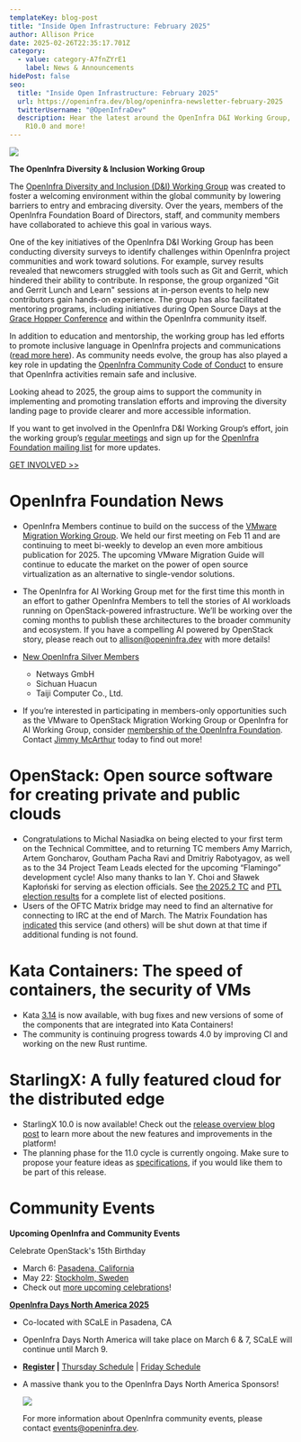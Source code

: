 ```yaml
---
templateKey: blog-post
title: "Inside Open Infrastructure: February 2025"
author: Allison Price
date: 2025-02-26T22:35:17.701Z
category:
  - value: category-A7fnZYrE1
    label: News & Announcements
hidePost: false
seo:
  title: "Inside Open Infrastructure: February 2025"
  url: https://openinfra.dev/blog/openinfra-newsletter-february-2025
  twitterUsername: "@OpenInfraDev"
  description: Hear the latest around the OpenInfra D&I Working Group, StarlingX
    R10.0 and more!
---
```

![](/img/graphics-for-su-1-.png)

**The OpenInfra Diversity & Inclusion Working Group**

The [OpenInfra Diversity and Inclusion (D&I) Working Group](https://openinfra.org/about/diversity) was created to foster a welcoming environment within the global community by lowering barriers to entry and embracing diversity. Over the years, members of the OpenInfra Foundation Board of Directors, staff, and community members have collaborated to achieve this goal in various ways.

One of the key initiatives of the OpenInfra D&I Working Group has been conducting diversity surveys to identify challenges within OpenInfra project communities and work toward solutions. For example, survey results revealed that newcomers struggled with tools such as Git and Gerrit, which hindered their ability to contribute. In response, the group organized "Git and Gerrit Lunch and Learn" sessions at in-person events to help new contributors gain hands-on experience. The group has also facilitated mentoring programs, including initiatives during Open Source Days at the [Grace Hopper Conference](https://ghc.anitab.org/ghc-25-announcement/?gad_source=1&gclid=CjwKCAiAlPu9BhAjEiwA5NDSA9uDKKDcmvD0qlb-32tjFboXEvMIaSQJq1I9CwRidx1trZUyVUn7nxoC0owQAvD_BwE) and within the OpenInfra community itself.

In addition to education and mentorship, the working group has led efforts to promote inclusive language in OpenInfra projects and communications ([read more here](https://wiki.openstack.org/wiki/Governance/Foundation/Inclusive_Language)). As community needs evolve, the group has also played a key role in updating the [OpenInfra Community Code of Conduct](https://openinfra.org/legal/code-of-conduct) to ensure that OpenInfra activities remain safe and inclusive.

Looking ahead to 2025, the group aims to support the community in implementing and promoting translation efforts and improving the diversity landing page to provide clearer and more accessible information.

If you want to get involved in the OpenInfra D&I Working Group‘s effort, join the working group’s [regular meetings](https://meetings.opendev.org/#Diversity_Working_Group_Meeting) and sign up for the [OpenInfra Foundation mailing list](https://lists.openinfra.dev/mailman3/lists/foundation.lists.openinfra.dev/) for more updates.

[GET INVOLVED >>](https://openinfra.org/about/diversity)

# OpenInfra Foundation News

* OpenInfra Members continue to build on the success of the [VMware Migration Working Group](https://www.openstack.org/vmware-migration-to-openstack). We held our first meeting on Feb 11 and are continuing to meet bi-weekly to develop an even more ambitious publication for 2025. The upcoming VMware Migration Guide will continue to educate the market on the power of open source virtualization as an alternative to single-vendor solutions.
* The OpenInfra for AI Working Group met for the first time this month in an effort to gather OpenInfra Members to tell the stories of AI workloads running on OpenStack-powered infrastructure. We’ll be working over the coming months to publish these architectures to the broader community and ecosystem. If you have a compelling AI powered by OpenStack story, please reach out to [allison@openinfra.dev](mailto:allison@openinfra.dev) with more details!
* [New OpenInfra Silver Members](http://openinfra.dev/members)

  * Netways GmbH
  * Sichuan Huacun
  * Taiji Computer Co., Ltd.
* If you’re interested in participating in members-only opportunities such as the VMware to OpenStack Migration Working Group or OpenInfra for AI Working Group, consider [membership of the OpenInfra Foundation](https://openinfra.dev/join/members/). Contact [Jimmy McArthur](mailto:jimmy@openinfra.dev) today to find out more!

# OpenStack: Open source software for creating private and public clouds

* Congratulations to Michal Nasiadka on being elected to your first term on the Technical Committee, and to returning TC members Amy Marrich, Artem Goncharov, Goutham Pacha Ravi and Dmitriy Rabotyagov, as well as to the 34 Project Team Leads elected for the upcoming “Flamingo” development cycle! Also many thanks to Ian Y. Choi and Sławek Kapłoński for serving as election officials. See [the 2025.2 TC](https://lists.openstack.org/archives/list/openstack-discuss@lists.openstack.org/message/5SG4V6DM3IR53MFAVOG4MGJI5SAMDAHA/) and [PTL election results](https://lists.openstack.org/archives/list/openstack-discuss@lists.openstack.org/message/VRWQQYHFFSVCILAKXBYQHVZ3GPHLPUEK/) for a complete list of elected positions.
* Users of the OFTC Matrix bridge may need to find an alternative for connecting to IRC at the end of March. The Matrix Foundation has [indicated](https://matrix.org/blog/2025/02/crossroads/) this service (and others) will be shut down at that time if additional funding is not found.

# Kata Containers: The speed of containers, the security of VMs

* Kata [3.14](https://github.com/kata-containers/kata-containers/releases/tag/3.14.0) is now available, with bug fixes and new versions of some of the components that are integrated into Kata Containers!
* The community is continuing progress towards 4.0 by improving CI and working on the new Rust runtime.

# StarlingX: A fully featured cloud for the distributed edge

* StarlingX 10.0 is now available! Check out the [release overview blog post](https://www.starlingx.io/blog/starlingx-release-10/) to learn more about the new features and improvements in the platform!
* The planning phase for the 11.0 cycle is currently ongoing. Make sure to propose your feature ideas as [specifications](https://opendev.org/starlingx/specs), if you would like them to be part of this release.

# **Community Events**

**Upcoming OpenInfra and Community Events**[](https://www.socallinuxexpo.org/scale/22x/events/open-infra-days)

Celebrate OpenStack's 15th Birthday

* March 6: [Pasadena, California](https://www.meetup.com/openinfrastructure-la/events/306418939/?utm_medium=referral&utm_campaign=share-btn_savedevents_share_modal&utm_source=link) 
* May 22: [Stockholm, Sweden](https://www.meetup.com/openinfra-user-group-sweden/events/306139678/?utm_medium=referral&utm_campaign=share-btn_savedevents_share_modal&utm_source=link) 
* Check out [more upcoming celebrations](https://www.openstack.org/blog/celebrating-15-years-of-openstack/)!

**[OpenInfra Days North America 2025](https://www.socallinuxexpo.org/scale/22x/events/open-infra-days)** 

* Co-located with SCaLE in Pasadena, CA
* OpenInfra Days North America will take place on March 6 & 7, SCaLE will continue until March 9.
* **[Register](https://register.socallinuxexpo.org/reg6/) |** [Thursday Schedule](https://www.socallinuxexpo.org/scale/22x/schedule/thursday) | [Friday Schedule](https://www.socallinuxexpo.org/scale/22x/schedule/friday)
* A massive thank you to the OpenInfra Days North America Sponsors!

  ![](/img/sponsors-2400x1200-4-.png)

  For more information about OpenInfra community events, please contact [events@openinfra.dev](mailto:events@openinfra.dev).